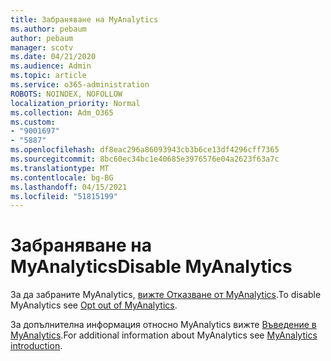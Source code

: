 ```yaml
---
title: Забраняване на MyAnalytics
ms.author: pebaum
author: pebaum
manager: scotv
ms.date: 04/21/2020
ms.audience: Admin
ms.topic: article
ms.service: o365-administration
ROBOTS: NOINDEX, NOFOLLOW
localization_priority: Normal
ms.collection: Adm_O365
ms.custom:
- "9001697"
- "5887"
ms.openlocfilehash: df8eac296a86093943cb3b6ce13df4296cff7365
ms.sourcegitcommit: 8bc60ec34bc1e40685e3976576e04a2623f63a7c
ms.translationtype: MT
ms.contentlocale: bg-BG
ms.lasthandoff: 04/15/2021
ms.locfileid: "51815199"
---
```

# <a name="disable-myanalytics"></a><span data-ttu-id="0d13d-102">Забраняване на MyAnalytics</span><span class="sxs-lookup"><span data-stu-id="0d13d-102">Disable MyAnalytics</span></span>

<span data-ttu-id="0d13d-103">За да забраните MyAnalytics, [вижте Отказване от MyAnalytics](https://docs.microsoft.com/workplace-analytics/myanalytics/use/opt-out-of-mya).</span><span class="sxs-lookup"><span data-stu-id="0d13d-103">To disable MyAnalytics see [Opt out of MyAnalytics](https://docs.microsoft.com/workplace-analytics/myanalytics/use/opt-out-of-mya).</span></span> 

<span data-ttu-id="0d13d-104">За допълнителна информация относно MyAnalytics вижте [Въведение в MyAnalytics](https://docs.microsoft.com/workplace-analytics/myanalytics/mya-landing-page).</span><span class="sxs-lookup"><span data-stu-id="0d13d-104">For additional information about MyAnalytics see [MyAnalytics introduction](https://docs.microsoft.com/workplace-analytics/myanalytics/mya-landing-page).</span></span>
